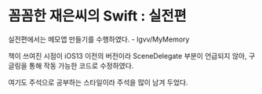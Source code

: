 # 꼼꼼한 재은씨의 Swift : 실전편


실전편에서는 메모앱 만들기를 수행하였다. - lgvv/MyMemory


책이 쓰여진 시점이 iOS13 이전의 버전이라 SceneDelegate 부분이 언급되지 않아, 구글링을 통해 작동 가능한 코드로 수정하였다.



여기도 주석으로 공부하는 스타일이라 주석을 많이 남겨 두었다.
